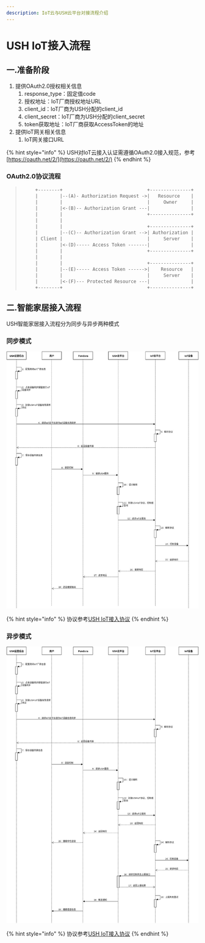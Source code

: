 ```yaml
---
description: IoT云与USH云平台对接流程介绍
---
```


# USH IoT接入流程

## 一.准备阶段

1. 提供OAuth2.0授权相关信息
   1. response\_type：固定值code
   2. 授权地址：IoT厂商授权地址URL
   3. client\_id：IoT厂商为USH分配的client\_id
   4. client\_secret：IoT厂商为USH分配的client\_secret
   5. token获取地址：IoT厂商获取AccessToken的地址
2. 提供IoT网关相关信息
   1. IoT网关接口URL

{% hint style="info" %}
USH对IoT云接入认证需遵循OAuth2.0接入规范，参考[https://oauth.net/2/](https://oauth.net/2/)
{% endhint %}

### OAuth2.0协议流程

> ```text
>      +--------+                               +---------------+
>      |        |--(A)- Authorization Request ->|   Resource    |
>      |        |                               |     Owner     |
>      |        |<-(B)-- Authorization Grant ---|               |
>      |        |                               +---------------+
>      |        |
>      |        |                               +---------------+
>      |        |--(C)-- Authorization Grant -->| Authorization |
>      | Client |                               |     Server    |
>      |        |<-(D)----- Access Token -------|               |
>      |        |                               +---------------+
>      |        |
>      |        |                               +---------------+
>      |        |--(E)----- Access Token ------>|    Resource   |
>      |        |                               |     Server    |
>      |        |<-(F)--- Protected Resource ---|               |
>      +--------+                               +---------------+
> ```

## 二.智能家居接入流程

USH智能家居接入流程分为同步与异步两种模式

### 同步模式

![&#x540C;&#x6B65;&#x6A21;&#x5F0F;&#x6D41;&#x7A0B;](.gitbook/assets/ush-iot-sync.jpg)

{% hint style="info" %}
协议参考[USH IoT接入协议](ush-iot-jie-ru-xie-yi/)
{% endhint %}

### 异步模式

![&#x5F02;&#x6B65;&#x6A21;&#x5F0F;&#x6D41;&#x7A0B;](.gitbook/assets/ush-iot-async.jpg)

{% hint style="info" %}
协议参考[USH IoT接入协议](ush-iot-jie-ru-xie-yi/)
{% endhint %}

